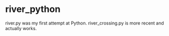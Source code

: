 ﻿# river_python

river.py was my first attempt at Python.
river_crossing.py is more recent and actually works.
